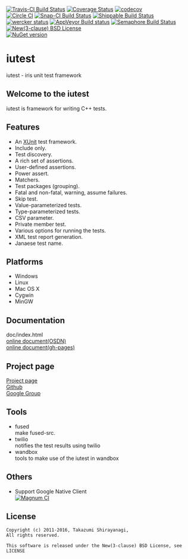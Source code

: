 [![Travis-CI Build Status](https://travis-ci.org/srz-zumix/iutest.png?branch=master)](https://travis-ci.org/srz-zumix/iutest)
[![Coverage Status](https://coveralls.io/repos/srz-zumix/iutest/badge.png?branch=master)](https://coveralls.io/r/srz-zumix/iutest?branch=master)
[![codecov](https://codecov.io/gh/srz-zumix/iutest/branch/master/graph/badge.svg)](https://codecov.io/gh/srz-zumix/iutest)  
[![Circle CI](https://circleci.com/gh/srz-zumix/iutest.svg?style=svg)](https://circleci.com/gh/srz-zumix/iutest)
[![Snap-CI Build Status](https://snap-ci.com/srz-zumix/iutest/branch/master/build_image)](https://snap-ci.com/srz-zumix/iutest/branch/master)
[![Shippable Build Status](https://api.shippable.com/projects/541904d2ac22859af743f867/badge?branchName=master)](https://app.shippable.com/projects/541904d2ac22859af743f867/builds/latest)
[![wercker status](https://app.wercker.com/status/d385156052aa4118a7f24affe4a8f851/s/master "wercker status")](https://app.wercker.com/project/bykey/d385156052aa4118a7f24affe4a8f851)
[![AppVeyor Build status](https://ci.appveyor.com/api/projects/status/2gdmgo8ce8m0iy0e/branch/master?svg=true)](https://ci.appveyor.com/project/srz-zumix/iutest/branch/master)
[![Semaphore Build Status](https://semaphoreci.com/api/v1/srz_zumix/iutest/branches/master/shields_badge.svg)](https://semaphoreci.com/srz_zumix/iutest)  
[![New(3-clause) BSD License](https://img.shields.io/badge/license-New_BSD-blue.svg)](http://opensource.org/licenses/BSD-3-Clause)  
[![NuGet version](https://badge.fury.io/nu/iutest.svg)](https://badge.fury.io/nu/iutest)  

iutest
==========
iutest - iris unit test framework

Welcome to the iutest
--------------------------------------------------
iutest is framework for writing C++ tests.

Features
--------------------------------------------------

* An [XUnit](https://en.wikipedia.org/wiki/XUnit) test framework.
* Include only.
* Test discovery.
* A rich set of assertions.
* User-defined assertions.
* Power assert.
* Matchers.
* Test packages (grouping).
* Fatal and non-fatal, warning, assume failures.
* Skip test.
* Value-parameterized tests.
* Type-parameterized tests.
* CSV parameter.
* Private member test.
* Various options for running the tests.
* XML test report generation.
* Janaese test name.

Platforms
--------------------------------------------------

* Windows
* Linux
* Mac OS X
* Cygwin
* MinGW

Documentation
--------------------------------------------------

doc/index.html  
[online document(OSDN)](http://iutest.osdn.jp/doc/index.html)  
[online document(gh-pages)](http://srz-zumix.github.io/iutest/)  



Project page
--------------------------------------------------

[Project page](http://iutest.osdn.jp/)  
[Github](https://github.com/srz-zumix/iutest)  
[Google Group](https://groups.google.com/forum/?fromgroups#!forum/g-iutest)  

Tools
--------------------------------------------------

* fused  
make fused-src.
* twilio  
notifies the test results using twilio
* wandbox  
tools to make use of the iutest in wandbox

Others
--------------------------------------------------

* Support Google Native Client  
[![Magnum CI](https://magnum-ci.com/status/9175310cbf4594b8755634347186515a.png)](https://magnum-ci.com/public/ad50f16d4e6b5c8a578a/builds)


License
--------------------------------------------------

    Copyright (c) 2011-2016, Takazumi Shirayanagi,
    All rights reserved.

    This software is released under the New(3-clause) BSD License, see LICENSE
